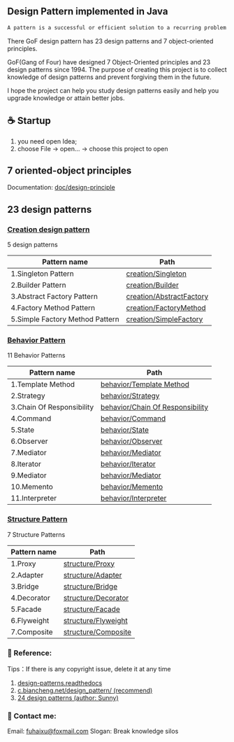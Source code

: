 ## Design Pattern implemented in Java

```java 
A pattern is a successful or efficient solution to a recurring problem within a context
```

There GoF design pattern has 23 design patterns and 7 object-oriented principles.

GoF(Gang of Four) have designed 7 Object-Oriented principles and 23 design patterns since 1994.
The purpose of creating this project is to collect knowledge of design patterns and prevent 
forgiving them in the future.

I hope the project can help you study design patterns easily and help you upgrade knowledge or attain better jobs.

## ☕️ Startup
1. you need open Idea;
2. choose File -> open... -> choose this project to open

## 7 oriented-object principles
Documentation:
[doc/design-principle](doc/design-principle.md)

## 23 design patterns

### [Creation design pattern](src/com/design/pattern/creation/creational-pattern.md)
5 design patterns

| Pattern name  | Path                                                         |
| ---------- | ------------------------------------------------------------ |
|1.Singleton Pattern | [creation/Singleton](src/com/design/pattern/creation/singleton/singleton.md) |
|2.Builder Pattern | [creation/Builder](src/com/design/pattern/creation/build/MyBuilder.java)  |
|3.Abstract Factory Pattern | [creation/AbstractFactory](src/com/design/pattern/creation/factory/AbstractFactory.java) |
|4.Factory Method Pattern | [creation/FactoryMethod](src/com/design/pattern/creation/factory/FactoryMethod.java) |
|5.Simple Factory Method Pattern| [creation/SimpleFactory](src/com/design/pattern/creation/factory/SimpleFactory.java) |


### [Behavior Pattern](src/com/design/pattern/behavior/behavior-pattern.md)
11 Behavior Patterns

| Pattern name  | Path                                                       |
| ---------- | ------------------------------------------------------------ |
|1.Template Method |[behavior/Template Method](src/com/design/pattern/behavior/tempmethod/TemplateMethodTest.java)|
|2.Strategy |[behavior/Strategy](src/com/design/pattern/behavior/strategy/StrategyTest.java)|
|3.Chain Of Responsibility|[behavior/Chain Of Responsibility](src/com/design/pattern/behavior/chainofresponsibility/ChainOfResponsibilityTest.java)|
|4.Command|[behavior/Command](src/com/design/pattern/behavior/command/CommandTest.java)|
|5.State|[behavior/State](src/com/design/pattern/behavior/state/StateTest.java)|
|6.Observer|[behavior/Observer](src/com/design/pattern/behavior/observer/ObserverTest.java)|
|7.Mediator|[behavior/Mediator](src/com/design/pattern/behavior/mediator/MediatorTest.java)|
|8.Iterator|[behavior/Iterator](src/com/design/pattern/behavior/iterator/IteratorTest.java)|
|9.Mediator|[behavior/Mediator](src/com/design/pattern/behavior/mediator/MediatorTest.java)|
|10.Memento|[behavior/Memento](src/com/design/pattern/behavior/memento/MementoTest.java)|
|11.Interpreter|[behavior/Interpreter](src/com/design/pattern/behavior/interpreter/InterpreterTest.java)|


### [Structure Pattern](src/com/design/pattern/structure/structure-pattern.md)
7 Structure Patterns

| Pattern name  | Path                                                         |
| ---------- | ------------------------------------------------------------ |
|1.Proxy| [structure/Proxy](src/com/design/pattern/structure/proxy/ProxyTest.java)|
|2.Adapter| [structure/Adapter](src/com/design/pattern/structure/adapter/AdapterTest.java)|
|3.Bridge |[structure/Bridge](src/com/design/pattern/structure/bridge/BridgeTest.java)|
|4.Decorator | [structure/Decorator](src/com/design/pattern/structure/decorator/DecoratorTest.java)|
|5.Facade | [structure/Facade](src/com/design/pattern/structure/facade/FacadeTest.java)|
|6.Flyweight | [structure/Flyweight](src/com/design/pattern/structure/flyweight/FlyWeightTest.java)|
|7.Composite  |  [structure/Composite](src/com/design/pattern/structure/composite/CompositeTest.java)|

### 📖 Reference:
Tips：If there is any copyright issue, delete it at any time
1. [design-patterns.readthedocs](https://design-patterns.readthedocs.io/zh_CN/latest/)
2. [c.biancheng.net/design_pattern/ (recommend)](http://c.biancheng.net/design_pattern/)
3. [24 design patterns (author: Sunny)](https://gof.quanke.name/)

### 📧 Contact me:
Email: fuhaixu@foxmail.com
Slogan: Break knowledge silos
